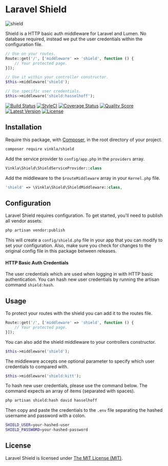Laravel Shield
==============

![shield](https://cloud.githubusercontent.com/assets/499192/12594651/68d05fee-c477-11e5-9bd2-9a5df5fbc13b.png)

Shield is a HTTP basic auth middleware for Laravel and Lumen. No database required, instead we put the user credentials within the configuration file.

```php
// Use on your routes.
Route::get('/', ['middleware' => 'shield', function () {
    // Your protected page.
}]);

// Use it within your controller constructor.
$this->middleware('shield');

// Use specific user credentials.
$this->middleware('shield:hasselhoff');
```

[![Build Status](https://img.shields.io/travis/vinkla/laravel-shield/master.svg?style=flat)](https://travis-ci.org/vinkla/laravel-shield)
[![StyleCI](https://styleci.io/repos/50459201/shield?style=flat)](https://styleci.io/repos/50459201)
[![Coverage Status](https://img.shields.io/scrutinizer/coverage/g/vinkla/shield.svg?style=flat)](https://scrutinizer-ci.com/g/vinkla/shield/code-structure)
[![Quality Score](https://img.shields.io/scrutinizer/g/vinkla/shield.svg?style=flat)](https://scrutinizer-ci.com/g/vinkla/shield)
[![Latest Version](https://img.shields.io/github/release/vinkla/shield.svg?style=flat)](https://github.com/vinkla/shield/releases)
[![License](https://img.shields.io/packagist/l/vinkla/shield.svg?style=flat)](https://packagist.org/packages/vinkla/shield)

## Installation
Require this package, with [Composer](https://getcomposer.org/), in the root directory of your project.

```bash
composer require vinkla/shield
```

Add the service provider to `config/app.php` in the `providers` array.

```php
Vinkla\Shield\ShieldServiceProvider::class
```

Add the middleware to the `$routeMiddleware` array in your `Kernel.php` file.

```php
'shield' => \Vinkla\Shield\ShieldMiddleware::class,
```

## Configuration

Laravel Shield requires configuration. To get started, you'll need to publish all vendor assets:

```bash
php artisan vendor:publish
```

This will create a `config/shield.php` file in your app that you can modify to set your configuration. Also, make sure you check for changes to the original config file in this package between releases.

#### HTTP Basic Auth Credentials

The user credentials which are used when logging in with HTTP basic authentication. You can hash new user credentials by running the artisan command `shield:hash`.

## Usage

To protect your routes with the shield you can add it to the routes file.
```php
Route::get('/', ['middleware' => 'shield', function () {
    // Your protected page.
}]);
```

You can also add the shield middleware to your controllers constructor.
```php
$this->middleware('shield');
```

The middleware accepts one optional parameter to specify which user credentials to compared with.
```php
$this->middleware('shield:kitt');
```

To hash new user credentials, please use the command below. The command expects an array of items (separated with spaces).
```bash
php artisan shield:hash david hasselhoff
```

Then copy and paste the credentials to the `.env` file separating the hashed username and password with a colon.
```bash
SHIELD_USER=your-hashed-user
SHIELD_PASSWORD=your-hashed-password
```

## License

Laravel Shield is licensed under [The MIT License (MIT)](LICENSE).
